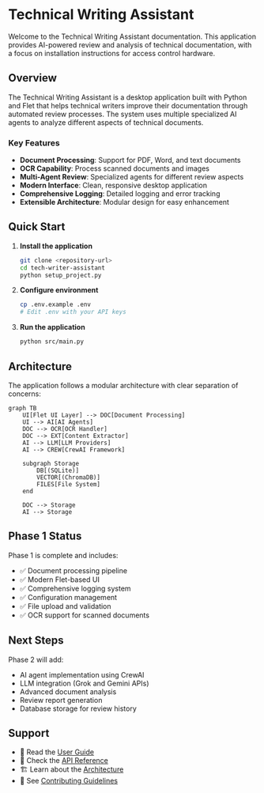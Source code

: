# Technical Writing Assistant

Welcome to the Technical Writing Assistant documentation. This application provides AI-powered review and analysis of technical documentation, with a focus on installation instructions for access control hardware.

## Overview

The Technical Writing Assistant is a desktop application built with Python and Flet that helps technical writers improve their documentation through automated review processes. The system uses multiple specialized AI agents to analyze different aspects of technical documents.

### Key Features

- **Document Processing**: Support for PDF, Word, and text documents
- **OCR Capability**: Process scanned documents and images
- **Multi-Agent Review**: Specialized agents for different review aspects
- **Modern Interface**: Clean, responsive desktop application
- **Comprehensive Logging**: Detailed logging and error tracking
- **Extensible Architecture**: Modular design for easy enhancement

## Quick Start

1. **Install the application**
   ```bash
   git clone <repository-url>
   cd tech-writer-assistant
   python setup_project.py
   ```

2. **Configure environment**
   ```bash
   cp .env.example .env
   # Edit .env with your API keys
   ```

3. **Run the application**
   ```bash
   python src/main.py
   ```

## Architecture

The application follows a modular architecture with clear separation of concerns:

```mermaid
graph TB
    UI[Flet UI Layer] --> DOC[Document Processing]
    UI --> AI[AI Agents]
    DOC --> OCR[OCR Handler]
    DOC --> EXT[Content Extractor]
    AI --> LLM[LLM Providers]
    AI --> CREW[CrewAI Framework]
    
    subgraph Storage
        DB[(SQLite)]
        VECTOR[(ChromaDB)]
        FILES[File System]
    end
    
    DOC --> Storage
    AI --> Storage
```

## Phase 1 Status

Phase 1 is complete and includes:

- ✅ Document processing pipeline
- ✅ Modern Flet-based UI
- ✅ Comprehensive logging system
- ✅ Configuration management
- ✅ File upload and validation
- ✅ OCR support for scanned documents

## Next Steps

Phase 2 will add:

- AI agent implementation using CrewAI
- LLM integration (Grok and Gemini APIs)
- Advanced document analysis
- Review report generation
- Database storage for review history

## Support

- 📖 Read the [User Guide](user-guide/installation.md)
- 🔧 Check the [API Reference](api/overview.md)
- 🏗️ Learn about the [Architecture](architecture/overview.md)
- 🤝 See [Contributing Guidelines](development/contributing.md)